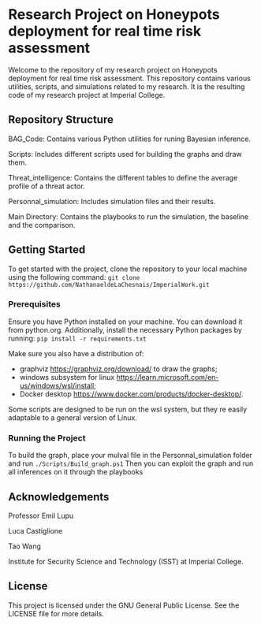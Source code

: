 # Research Project on Honeypots deployment for real time risk assessment
Welcome to the repository of my research project on Honeypots deployment for real time risk assessment. This repository contains various utilities, scripts, and simulations related to my research. It is the resulting code of my research project at Imperial College.

## Repository Structure
BAG_Code: Contains various Python utilities for runing Bayesian inference.

Scripts: Includes different scripts used for building the graphs and draw them.

Threat_intelligence: Contains the different tables to define the average profile of a threat actor.

Personnal_simulation: Includes simulation files and their results.

Main Directory: Contains the playbooks to run the simulation, the baseline and the comparison.

## Getting Started
To get started with the project, clone the repository to your local machine using the following command:
`git clone https://github.com/NathanaeldeLaChesnais/ImperialWork.git`

### Prerequisites
Ensure you have Python installed on your machine. You can download it from python.org.
Additionally, install the necessary Python packages by running:
`pip install -r requirements.txt`

Make sure you also have a distribution of:
 - graphviz https://graphviz.org/download/ to draw the graphs;
 - windows subsystem for linux https://learn.microsoft.com/en-us/windows/wsl/install;
 - Docker desktop https://www.docker.com/products/docker-desktop/.

Some scripts are designed to be run on the wsl system, but they re easily adaptable to a general version of Linux.

### Running the Project
To build the graph, place your mulval file in the Personnal_simulation folder and run `./Scripts/Build_graph.ps1`
Then you can exploit the graph and run all inferences on it through the playbooks

## Acknowledgements
Professor Emil Lupu

Luca Castiglione

Tao Wang

Institute for Security Science and Technology (ISST) at Imperial College.

## License
This project is licensed under the GNU General Public License. See the LICENSE file for more details.

